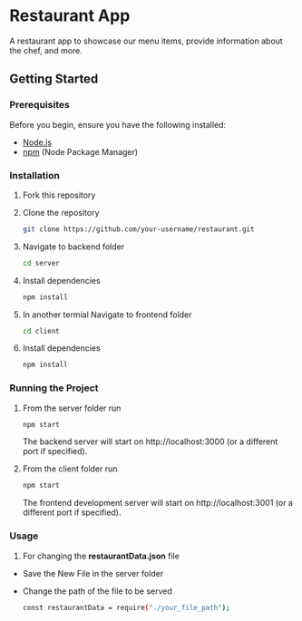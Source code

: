 # Restaurant App

A restaurant app to showcase our menu items, provide information about the chef, and more.

## Getting Started

### Prerequisites

Before you begin, ensure you have the following installed:

- [Node.js](https://nodejs.org/)
- [npm](https://www.npmjs.com/) (Node Package Manager)

### Installation
1. Fork this repository
2. Clone the repository
   
   ``` bash
   git clone https://github.com/your-username/restaurant.git
3. Navigate to backend folder

   ```bash
   cd server
4. Install dependencies

   ```bash
   npm install
5. In another termial Navigate to frontend folder

   ```bash
   cd client
6. Install dependencies

   ```bash
   npm install

### Running the Project
1. From the server folder run
   
   ```bash
   npm start
   ```
   
   The backend server will start on http://localhost:3000 (or a different port if specified).
3. From the client folder run
   
   ```bash
   npm start
   ```
   
   The frontend development server will start on http://localhost:3001 (or a different port if specified).

### Usage
1. For changing the **restaurantData.json** file
  - Save the New File in the server folder
  - Change the path of the file to be served

    ```bash
    const restaurantData = require("./your_file_path");

